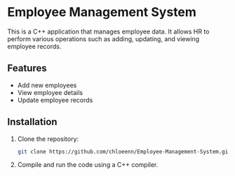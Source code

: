 # Employee Management System

This is a C++ application that manages employee data. It allows HR to perform various operations such as adding, updating, and viewing employee records.

## Features
- Add new employees
- View employee details
- Update employee records

## Installation
1. Clone the repository:
   ```bash
   git clone https://github.com/chloeenn/Employee-Management-System.git
2. Compile and run the code using a C++ compiler.

